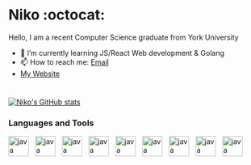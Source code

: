 # Niko :octocat:

Hello, I am a recent Computer Science graduate from York University
- 🌱 I’m currently learning JS/React Web development & Golang
- 📫 How to reach me: [Email](mailto:diamantakisniko@gmail.com)
- [My Website](nikodiam-portfolio.vercel.app)

<!--### Languages and tools :computer: -->

#
[![Niko's GitHub stats](https://github-readme-stats.vercel.app/api?username=nikodiam99&show_icons=true&theme=tokyonight)](https://github.com/nikodiam99/github-readme-stats)

### Languages and Tools

<img align="left" alt="java" width="40px" style="padding-right:10px" src="https://cdn.jsdelivr.net/gh/devicons/devicon@latest/icons/java/java-original.svg" />
<img align="left" alt="java" width="40px" style="padding-right:10px" src="https://cdn.jsdelivr.net/gh/devicons/devicon@latest/icons/c/c-original.svg" />
<img align="left" alt="java" width="40px" style="padding-right:10px" src="https://cdn.jsdelivr.net/gh/devicons/devicon@latest/icons/javascript/javascript-original.svg" />
<img align="left" alt="java" width="40px" style="padding-right:10px" src="https://cdn.jsdelivr.net/gh/devicons/devicon@latest/icons/csharp/csharp-original.svg" />
<img align="left" alt="java" width="40px" style="padding-right:10px" src="https://cdn.jsdelivr.net/gh/devicons/devicon@latest/icons/html5/html5-original.svg" />
<img align="left" alt="java" width="40px" style="padding-right:10px" src="https://cdn.jsdelivr.net/gh/devicons/devicon@latest/icons/css3/css3-original.svg" />
<img align="left" alt="java" width="40px" style="padding-right:10px" src="https://cdn.jsdelivr.net/gh/devicons/devicon@latest/icons/git/git-original-wordmark.svg" />
<img align="left" alt="java" width="40px" style="padding-right:10px" src="https://cdn.jsdelivr.net/gh/devicons/devicon@latest/icons/spring/spring-original.svg" />
<img align="left" alt="java" width="40px" style="padding-right:10px" src="https://cdn.jsdelivr.net/gh/devicons/devicon@latest/icons/docker/docker-original-wordmark.svg" />








          


        
          

<!--
**nikodiam99/nikodiam99** is a ✨ _special_ ✨ repository because its `README.md` (this file) appears on your GitHub profile.

Here are some ideas to get you started:

- 🔭 I’m currently working on ...
- 🌱 I’m currently learning ...
- 👯 I’m looking to collaborate on ...
- 🤔 I’m looking for help with ...
- 💬 Ask me about ...
- 📫 How to reach me: ...
- 😄 Pronouns: ...
- ⚡ Fun fact: ...
-->
